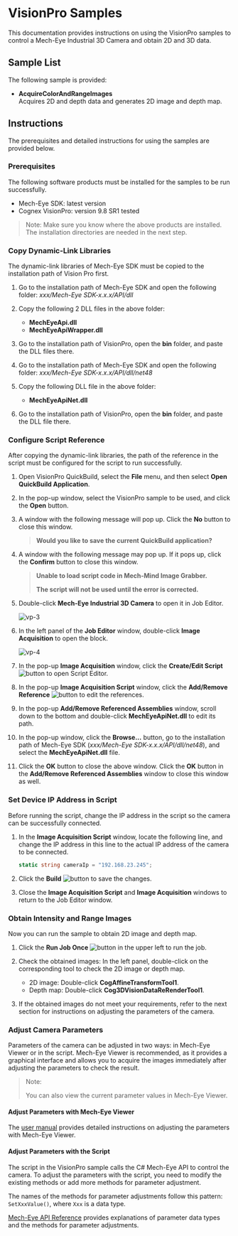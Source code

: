 # VisionPro Samples

This documentation provides instructions on using the VisionPro samples to control a Mech-Eye Industrial 3D Camera and obtain 2D and 3D data. 

## Sample List

The following sample is provided:

* **AcquireColorAndRangeImages**  
  Acquires 2D and depth data and generates 2D image and depth map.

## Instructions

The prerequisites and detailed instructions for using the samples are provided below.

### Prerequisites

The following software products must be installed for the samples to be run successfully.

* Mech-Eye SDK: latest version
* Cognex VisionPro: version 9.8 SR1 tested

>Note: Make sure you know where the above products are installed. The installation directories are needed in the next step.

### Copy Dynamic-Link Libraries

The dynamic-link libraries of Mech-Eye SDK must be copied to the installation path of Vision Pro first.

1. Go to the installation path of Mech-Eye SDK and open the following folder: *xxx/Mech-Eye SDK-x.x.x/API/dll*

2. Copy the following 2 DLL files in the above folder:

   * **MechEyeApi.dll**
   * **MechEyeApiWrapper.dll**

3. Go to the installation path of VisionPro, open the **bin** folder, and paste the DLL files there.

4. Go to the installation path of Mech-Eye SDK and open the following folder: *xxx/Mech-Eye SDK-x.x.x/API/dll/net48*

5. Copy the following DLL file in the above folder:

   * **MechEyeApiNet.dll**

6. Go to the installation path of VisionPro, open the **bin** folder, and paste the DLL file there.

### Configure Script Reference

After copying the dynamic-link libraries, the path of the reference in the script must be configured for the script to run successfully.

1. Open VisionPro QuickBuild, select the **File** menu, and then select **Open QuickBuild Application**.

2. In the pop-up window, select the VisionPro sample to be used, and click the **Open** button.

3. A window with the following message will pop up. Click the **No** button to close this window.

   >**Would you like to save the current QuickBuild application?**

4. A window with the following message may pop up. If it pops up, click the **Confirm** button to close this window.

   >**Unable to load script code in Mech-Mind Image Grabber.**
   >
   >**The script will not be used until the error is corrected.**

5. Double-click **Mech-Eye Industrial 3D Camera** to open it in Job Editor.

    ![vp-3](https://docs.mech-mind.net/download/github/vp/vp-3.png)

6. In the left panel of the **Job Editor** window, double-click **Image Acquisition** to open the block.

    ![vp-4](https://docs.mech-mind.net/download/github/vp/vp-4.png)

7. In the pop-up **Image Acquisition** window, click the **Create/Edit Script** ![button](https://docs.mech-mind.net/download/github/vp/create-edit-script.png) to open Script Editor.

8. In the pop-up **Image Acquisition Script** window, click the **Add/Remove Reference** ![button](https://docs.mech-mind.net/download/github/vp/add-remove-reference.png) to edit the references.

9. In the pop-up **Add/Remove Referenced Assemblies** window, scroll down to the bottom and double-click **MechEyeApiNet.dll** to edit its path.

10. In the pop-up window, click the **Browse...** button, go to the installation path of Mech-Eye SDK (*xxx/Mech-Eye SDK-x.x.x/API/dll/net48*), and select the **MechEyeApiNet.dll** file.

11. Click the **OK** button to close the above window. Click the **OK** button in the **Add/Remove Referenced Assemblies** window to close this window as well.

### Set Device IP Address in Script

Before running the script, change the IP address in the script so the camera can be successfully connected.

1. In the **Image Acquisition Script** window, locate the following line, and change the IP address in this line to the actual IP address of the camera to be connected.

   ```csharp
   static string cameraIp = "192.168.23.245";
   ```

2. Click the **Build** ![button](https://docs.mech-mind.net/download/github/vp/build.png) to save the changes.

3. Close the **Image Acquisition Script** and **Image Acquisition** windows to return to the Job Editor window.

### Obtain Intensity and Range Images

Now you can run the sample to obtain 2D image and depth map.

1. Click the **Run Job Once** ![button](https://docs.mech-mind.net/download/github/vp/run-job-once.png) in the upper left to run the job.

2. Check the obtained images: In the left panel, double-click on the corresponding tool to check the 2D image or depth map.

   * 2D image: Double-click **CogAffineTransformTool1**.
   * Depth map: Double-click **Cog3DVisionDataReRenderTool1**.

3. If the obtained images do not meet your requirements, refer to the next section for instructions on adjusting the parameters of the camera.

### Adjust Camera Parameters

Parameters of the camera can be adjusted in two ways: in Mech-Eye Viewer or in the script. Mech-Eye Viewer is recommended, as it provides a graphical interface and allows you to acquire the images immediately after adjusting the parameters to check the result.

>Note:
>
>You can also view the current parameter values in Mech-Eye Viewer.

#### Adjust Parameters with Mech-Eye Viewer

The [user manual](https://docs.mech-mind.net/en/eye-3d-camera/latest/viewer/parameter-reference.html) provides detailed instructions on adjusting the parameters with Mech-Eye Viewer.

#### Adjust Parameters with the Script

The script in the VisionPro sample calls the C# Mech-Eye API to control the camera. To adjust the parameters with the script, you need to modify the existing methods or add more methods for parameter adjustment.

The names of the methods for parameter adjustments follow this pattern: `SetXxxValue()`, where `Xxx` is a data type.

[Mech-Eye API Reference](https://docs.mech-mind.net/en/eye-3d-camera/latest/api/api-reference.html) provides explanations of parameter data types and the methods for parameter adjustments.

